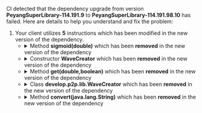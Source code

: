CI detected that the dependency upgrade from version **PeyangSuperLibrary-114.191.9** to **PeyangSuperLibrary-114.191.98.10** has failed. Here are details to help you understand and fix the problem:
1. Your client utilizes **5** instructions which has been modified in the new version of the dependency.
   * <details>
        <summary>Method <b>sigmoid(double)</b> which has been <b>removed</b> in the new version of the dependency</summary>
            
        * <details>
          <summary>The failure is identified from the logs generated in the build process. </summary>
          
            *   >[[ERROR] /PeyangSuperbAntiCheat/src/main/java/ml/peya/plugins/Learn/Neuron.java:[50,18] cannot find symbol](https://github.com/chains-project/breaking-good/actions/runs/8110103454/job/22166641300#step:4:1462)
            *   An error was detected in line 50 which is making use of an outdated API.
             ``` java
             50   develop.p2p.lib.LearnMath.sigmoid(sum);
            ```

          </details>
            
        To resolve this issue, there are alternative options available in the new version of the dependency that can replace the incompatible method currently used in the client. You can consider substituting the existing method with one of the following options provided by the new version of the dependency
        ``` java
        double sigmoid(double);
        ```
     </details>
   * <details>
        <summary>Constructor <b>WaveCreator</b> which has been <b>removed</b> in the new version of the dependency</summary>
            
        * <details>
          <summary>The failure is identified from the logs generated in the build process. </summary>
          
            *   >[[ERROR] /PeyangSuperbAntiCheat/src/main/java/ml/peya/plugins/Detect/NPCTeleport.java:[161,9] cannot find symbol](https://github.com/chains-project/breaking-good/actions/runs/8110103454/job/22166641300#step:4:1471)
            *   An error was detected in line 161 which is making use of an outdated API.
             ``` java
             161   WaveCreator;
            ```

          </details>
            
     </details>
   * <details>
        <summary>Method <b>get(double,boolean)</b> which has been <b>removed</b> in the new version of the dependency</summary>
            
        * <details>
          <summary>The failure is identified from the logs generated in the build process. </summary>
          
            *   >[[ERROR] /PeyangSuperbAntiCheat/src/main/java/ml/peya/plugins/Detect/NPCTeleport.java:[179,40] cannot find symbol](https://github.com/chains-project/breaking-good/actions/runs/8110103454/job/22166641300#step:4:1477)
            *   An error was detected in line 179 which is making use of an outdated API.
             ``` java
             179   new WaveCreator(radius - 0.1, radius, ml.peya.plugins.Variables.config.getDouble("npc.waveMin")).get(0.01, true);
            ```

          </details>
            
        To resolve this issue, there are alternative options available in the new version of the dependency that can replace the incompatible method currently used in the client. You can consider substituting the existing method with one of the following options provided by the new version of the dependency
        ``` java
        Object get(String);
        ```
     </details>
   * <details>
        <summary>Class <b>develop.p2p.lib.WaveCreator</b> which has been <b>removed</b> in the new version of the dependency</summary>
            
        * <details>
          <summary>The failure is identified from the logs generated in the build process. </summary>
          
            *   >[[ERROR] /PeyangSuperbAntiCheat/src/main/java/ml/peya/plugins/Objects/Decorations.java:[185,9] cannot find symbol](https://github.com/chains-project/breaking-good/actions/runs/8110103454/job/22166641300#step:4:1465)
            *   An error was detected in line 185 which is making use of an outdated API.
             ``` java
             185   develop.p2p.lib.WaveCreator;
            ```

          </details>
            
     </details>
   * <details>
        <summary>Method <b>convert(java.lang.String)</b> which has been <b>removed</b> in the new version of the dependency</summary>
            
        * <details>
          <summary>The failure is identified from the logs generated in the build process. </summary>
          
            *   >[[ERROR] /PeyangSuperbAntiCheat/src/main/java/ml/peya/plugins/Utils/PlayerUtils.java:[113,36] package develop.p2p.lib does not exist](https://github.com/chains-project/breaking-good/actions/runs/8110103454/job/22166641300#step:4:1460)
            *   An error was detected in line 113 which is making use of an outdated API.
             ``` java
             113   develop.p2p.lib.LeetConverter.convert(first);
            ```

          </details>
            
        To resolve this issue, there are alternative options available in the new version of the dependency that can replace the incompatible method currently used in the client. You can consider substituting the existing method with one of the following options provided by the new version of the dependency
        ``` java
        String convert(String);
        ```
     </details>


